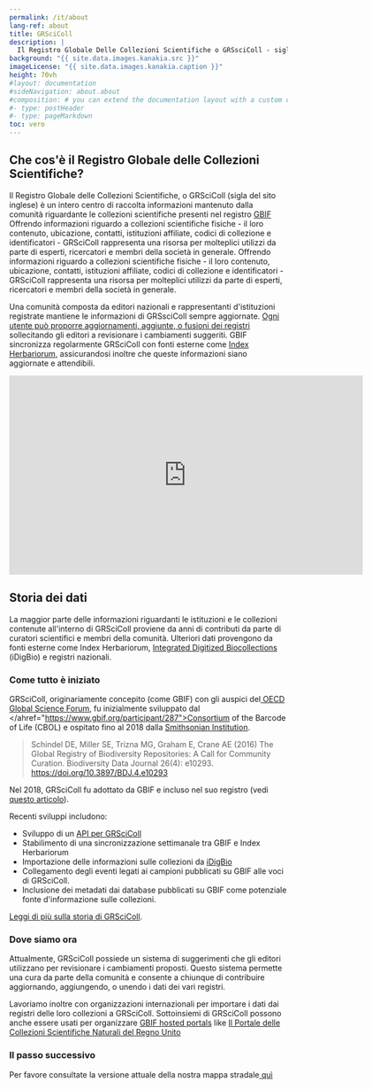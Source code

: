 ```yaml
---
permalink: /it/about
lang-ref: about
title: GRSciColl
description: |
  Il Registro Globale Delle Collezioni Scientifiche o GRSsciColl - sigla del sito inglese - è un archivio gestito da una comunità che s'impegna attivamente per ampliare il lavoro iniziato dal Consortium of the Barcode of Life  (CBOL).
background: "{{ site.data.images.kanakia.src }}"
imageLicense: "{{ site.data.images.kanakia.caption }}"
height: 70vh
#layout: documentation
#sideNavigation: about.about
#composition: # you can extend the documentation layout with a custom composition
#- type: postHeader
#- type: pageMarkdown
toc: vero
---
```


## Che cos'è il Registro Globale delle Collezioni Scientifiche?

Il Registro Globale delle Collezioni Scientifiche, o GRSciColl (sigla del sito inglese) è un intero centro di raccolta informazioni mantenuto dalla comunità riguardante le collezioni scientifiche presenti nel registro [GBIF](https://www.gbif.org/) Offrendo informazioni riguardo a collezioni scientifiche fisiche - il loro contenuto, ubicazione, contatti, istituzioni affiliate,  codici di collezione e identificatori - GRSciColl rappresenta una risorsa per molteplici utilizzi da parte di esperti, ricercatori e membri della società in generale. Offrendo informazioni riguardo a collezioni scientifiche fisiche - il loro contenuto, ubicazione, contatti, istituzioni affiliate,  codici di collezione e identificatori - GRSciColl rappresenta una risorsa per molteplici utilizzi da parte di esperti, ricercatori e membri della società in generale.

Una comunità composta da editori nazionali e rappresentanti d'istituzioni registrate mantiene le informazioni di GRSsciColl sempre aggiornate. [ Ogni utente può proporre aggiornamenti, aggiunte, o fusioni dei registri ](/how-to#suggest-a-change)  sollecitando gli editori a revisionare i cambiamenti suggeriti. GBIF sincronizza regolarmente GRSciColl con fonti esterne come [Index Herbariorum](https://sweetgum.nybg.org/science/ih/), assicurandosi inoltre che queste informazioni siano aggiornate e attendibili.

<iframe title="vimeo-player" src="https://player.vimeo.com/video/872824009?h=c3aaa082e3" width="640" height="360" frameborder="0"    allowfullscreen></iframe>

## Storia dei dati

La maggior parte delle informazioni riguardanti le istituzioni e le collezioni contenute all'interno di GRSciColl proviene da anni di contributi da parte di curatori scientifici e membri della comunità. Ulteriori dati provengono da fonti esterne come Index Herbariorum, [Integrated Digitized Biocollections](https://www.idigbio.org/) (iDigBio) e registri nazionali.

### Come tutto è iniziato

GRSciColl, originariamente concepito (come GBIF) con gli auspici del[ OECD Global Science Forum](http://www.oecd.org/sti/sci-tech/oecdglobalscienceforum.htm), fu inizialmente sviluppato dal </ahref="https://www.gbif.org/participant/287">Consortium of the Barcode of Life (CBOL)</a> e ospitato fino al 2018 dalla [ Smithsonian Institution](https://www.si.edu).

> Schindel DE, Miller SE, Trizna MG, Graham E, Crane AE (2016) The Global Registry of Biodiversity Repositories: A Call for Community Curation. Biodiversity Data Journal 26(4): e10293. https://doi.org/10.3897/BDJ.4.e10293

Nel 2018, GRSciColl fu adottato da GBIF e incluso nel suo registro (vedi [questo articolo](https://www.gbif.org/news/5kyAslpqTVxYqZTwYn1cub/)).

Recenti sviluppi includono:
* Sviluppo di un  [API per GRSciColl](/api)
* Stabilimento di una sincronizzazione settimanale tra GBIF e Index Herbariorum
* Importazione delle informazioni sulle collezioni da [iDigBio](https://www.idigbio.org)
* Collegamento degli eventi legati ai campioni pubblicati su GBIF alle voci di GRSciColl.
* Inclusione dei metadati dai database pubblicati su GBIF come potenziale fonte d'informazione sulle collezioni.

[ Leggi di più sulla storia di GRSciColl](https://data-blog.gbif.org/post/grscicoll-2021/).

### Dove siamo ora

Attualmente, GRSciColl possiede un sistema di suggerimenti che gli editori utilizzano per revisionare i cambiamenti proposti. Questo sistema permette una cura da parte della comunità e consente a chiunque di contribuire aggiornando, aggiungendo, o unendo i dati dei vari registri.

Lavoriamo inoltre con organizzazioni internazionali per importare i dati dai registri delle loro collezioni a GRSciColl. Sottoinsiemi di GRSciColl possono anche essere usati per organizzare [GBIF hosted portals](https://www.gbif.org/hosted-portals) like [ Il Portale delle Collezioni Scientifiche Naturali del Regno Unito](https://data.dissco-uk.org)

### Il passo successivo

Per favore consultate la versione attuale della nostra mappa stradale[ quì ](/road-map)
